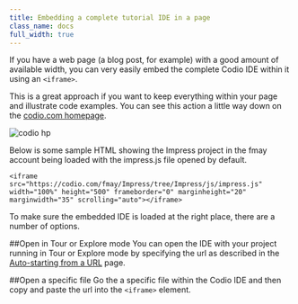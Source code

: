 ```yaml
---
title: Embedding a complete tutorial IDE in a page
class_name: docs
full_width: true
---
```


If you have a web page (a blog post, for example) with a good amount of available width, you can very easily embed the complete Codio IDE within it using an `<iframe>`.

This is a great approach if you want to keep everything within your page and illustrate code examples. You can see this action a little way down on the [codio.com homepage](http://codio.com).

![codio hp](/img/docs/ca-embed-ide.png)

Below is some sample HTML showing the Impress project in the fmay account being loaded with the impress.js file opened by default.

    <iframe src="https://codio.com/fmay/Impress/tree/Impress/js/impress.js" width="100%" height="500" frameborder="0" marginheight="20" marginwidth="35" scrolling="auto"></iframe>

To make sure the embedded IDE is loaded at the right place, there are a number of options.
	
##Open in Tour or Explore mode
You can open the IDE with your project running in Tour or Explore mode by specifying the url as described in the [Auto-starting from a URL](/docs/annotations/auto-start) page.

##Open a specific file
Go the a specific file within the Codio IDE and then copy and paste the url into the `<iframe>` element.

